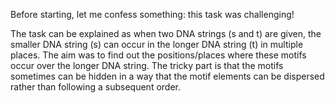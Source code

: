 Before starting, let me confess something: this task was challenging!

The task can be explained as when two DNA strings (s and t) are given, the smaller DNA string (s) can occur in the longer DNA string (t) in multiple places. The aim was to find out the positions/places where these motifs occur over the longer DNA string. The tricky part is that the motifs sometimes can be hidden in a way that the motif elements can be dispersed rather than following a subsequent order. 

